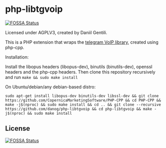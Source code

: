 # php-libtgvoip
[![FOSSA Status](https://app.fossa.io/api/projects/git%2Bgithub.com%2Fdanog%2Fphp-libtgvoip.svg?type=shield)](https://app.fossa.io/projects/git%2Bgithub.com%2Fdanog%2Fphp-libtgvoip?ref=badge_shield)


Licensed under AGPLV3, created by Daniil Gentili.

This is a PHP extension that wraps the [telegram VoIP library](https://github.com/grishka/libtgvoip), created using php-cpp.

Installation:

Install the libopus headers (libopus-dev), binutils (binutils-dev), openssl headers and the php-cpp headers.
Then clone this repository recursively and run `make && sudo make install`

On Ubuntu/debian/any debian-based distro:


```
sudo apt-get install libopus-dev binutils-dev libssl-dev && git clone https://github.com/CopernicaMarketingSoftware/PHP-CPP && cd PHP-CPP && make -j$(nproc) && sudo make install && cd .. && git clone --recursive https://github.com/danog/php-libtgvoip && cd php-libtgvoip && make -j$(nproc) && sudo make install
```






## License
[![FOSSA Status](https://app.fossa.io/api/projects/git%2Bgithub.com%2Fdanog%2Fphp-libtgvoip.svg?type=large)](https://app.fossa.io/projects/git%2Bgithub.com%2Fdanog%2Fphp-libtgvoip?ref=badge_large)